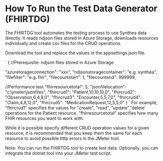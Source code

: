 # How To Run the Test Data Generator (FHIRTDG)

The FHIRTDG tool automates the testing process to use Synthea data directly. It reads ndjson files stored in Azure Storage, downloads resources individually and create csv files for the CRUD operations. 

Download the tool and replace the values in the appsettings.json file. 

`
{
  //Prerequisite: ndjson files stored in Azure Storage

  "azuretorageconnection": "xxx",
  "ndjsonstoragecontainer": "e.g. synthea",
  "filefilter": "e.g. fhir",
  "filecountstart": 1,
  "filecountend": 999999,

  //Performance test
  "fhirresourcetotal": 5,
  "jsonfilelocation": "c:\\jmeter\\jsonfiles",
  "fhircrud1": "Patient,10,10,10,0",
  "fhircrud2": "Observation,6,4,8,0",
  "fhircrud3": "Encounter,5,5,7,0",
  "fhircrud4": "Claim,4,8,12,0",
  "fhircrud5": "MedicationRequest,12,5,5,0"
}
`
For example, "fhircrud1" specifies the values for "create", "read", "update","delete' operations for the Patient resource. "fhirresourcetotal" specifies how many FHIR resources you want to work with.

While it is possible specify different CRUD operation values for a given resource, it is recommended that you keep them the same for each resource to avoid possible http errors in the JMeter tool.

Note: You can run the FHIRTDG tool to create test data. Optionally, you can integrate the dotnet tool into your JMeter test script. 